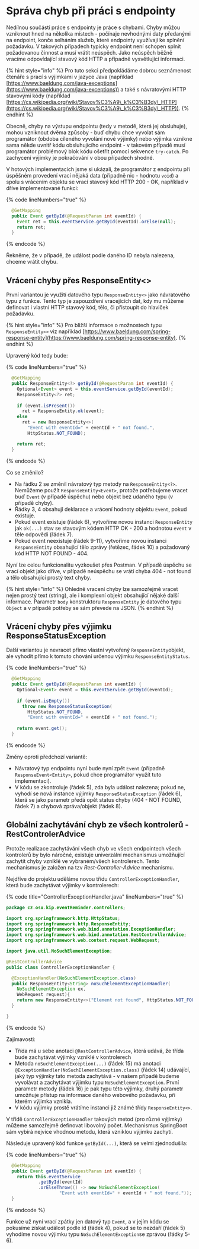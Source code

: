 # Správa chyb při práci s endpointy

Nedílnou součástí práce s endpointy je práce s chybami. Chyby můžou vzniknout hned na několika místech - počínaje nevhodnými daty předanými na endpoint, konče selháním služeb, které endpointy využívají ke splnění požadavku. V takových případech typicky endpoint není schopen splnit požadovanou činnost a musí vrátit neúspěch. Jako neúspěch běžně vracíme odpovídající stavový kód HTTP a případně vysvětlující informaci.

{% hint style="info" %}
Pro tuto sekci předpokládáme dobrou seznámenost čtenáře s prací s výjimkami v jazyce Java (například [https://www.baeldung.com/java-exceptions](https://www.baeldung.com/java-exceptions)) a také s návratovými HTTP stavovými kódy (například [https://cs.wikipedia.org/wiki/Stavov%C3%A9\_k%C3%B3dy\_HTTP](https://cs.wikipedia.org/wiki/Stavov%C3%A9\_k%C3%B3dy\_HTTP)).
{% endhint %}

Obecně, chyby na výstupu endpointu (tedy v metodě, která jej obsluhuje), mohou vzniknout dvěma způsoby - buď chybu chce vyvolat sám programátor (obdoba cíleného vyvolání nové výjimky) nebo výjimka vznikne sama někde uvnitř kódu obsluhujícího endpoint - v takovém případě musí programátor problémový blok kódu ošetřit pomocí sekvence `try-catch`. Po  zachycení výjimky je pokračování v obou případech shodné.

V hotových implementacích jsme si ukázali, že programátor z endpointu při úspěšném provedení vrací nějaká data (připadně nic - hodnotu `void`) a spolu s vrácením objektu se vrací stavový kód HTTP 200 - OK, například v dříve implementované funkci:

{% code lineNumbers="true" %}
```java
  @GetMapping
  public Event getById(@RequestParam int eventId) {
    Event ret = this.eventService.getById(eventId).orElse(null);
    return ret;
  }
```
{% endcode %}

Řekněme, že v případě, že událost podle daného ID nebyla nalezena, chceme vrátit chybu.

## Vrácení chyby přes ResponseEntity<>

První variantou je využití datového typu `ResponseEntity<>` jako návratového typu z funkce. Tento typ je zapouzdření vracejících dat, kdy mu můžeme definovat i vlastní HTTP stavový kód, tělo, či přistoupit do hlaviček požadavku.&#x20;

{% hint style="info" %}
Pro bližší informace o možnostech typu `ResponseEntity<>` viz například [https://www.baeldung.com/spring-response-entity](https://www.baeldung.com/spring-response-entity).
{% endhint %}

Upravený kód tedy bude:

{% code lineNumbers="true" %}
```java
  @GetMapping
  public ResponseEntity<?> getById(@RequestParam int eventId) {
    Optional<Event> event = this.eventService.getById(eventId);
    ResponseEntity<?> ret;
    
    if (event.isPresent())
      ret = ResponseEntity.ok(event);
    else
      ret = new ResponseEntity<>(
        "Event with eventId=" + eventId + " not found.", 
        HttpStatus.NOT_FOUND);

    return ret;
  }
```
{% endcode %}

Co se změnilo?

* Na řádku 2 se  změnil návratový typ metody na `ResponseEntity<?>`. Nemůžeme použít `ResponseEntity<Event>`, protože potřebujeme vracet buď `Event` (v případě úspěchu) nebo objekt bez udaného typu (v případě chyby).&#x20;
* Řádky 3, 4 obsahují deklarace a vrácení hodnoty objektu `Event`, pokud existuje.
* Pokud event existuje (řádek 6), vytvoříme novou instanci `ResponseEntity` jak `ok(...)` stav se stavovým kódem HTTP OK - 200 a hodnotou `event` v těle odpovědi (řádek 7).
* Pokud event neexistuje (řádek 9-11), vytvoříme novou instanci `ResponseEntity` obsahující tělo zprávy (řetězec, řádek 10) a požadovaný kód HTTP NOT FOUND - 404.

Nyní lze celou funkcionalitu vyzkoušet přes Postman. V případě úspěchu se vrací objekt jako dříve, v případě neúspěchu se vrátí chyba 404 - not found a tělo obsahující prostý text chyby.

{% hint style="info" %}
Ohledně vracení chyby lze samozřejmě vracet nejen prostý text (string), ale i komplexní objekt obsahující nějaké další informace. Parametr `body` konstruktoru `ResponseEntity` je datového typu `Object` a v případě potřeby se sám převede na JSON.
{% endhint %}

## Vrácení chyby přes výjimku ResponseStatusException

Další variantou je nevracet přímo vlastní vytvořený `ResponseEntity`objekt, ale vyhodit přímo k tomuto chování určenou výjimku `ResponseEntityStatus`.

{% code lineNumbers="true" %}
```java
  @GetMapping
  public Event getById(@RequestParam int eventId) {
    Optional<Event> event = this.eventService.getById(eventId);
    
    if (event.isEmpty())
      throw new ResponseStatusException(
        HttpStatus.NOT_FOUND, 
        "Event with eventId=" + eventId + " not found.");
    
    return event.get();
  }
```
{% endcode %}

Změny oproti předchozí variantě:

* Návratový typ endpointu nyní bude nyní zpět `Event` (případně `ResponseEvent<Entity>`, pokud chce programátor využít tuto implementaci).
* V kódu se zkontroluje (řádek 5), zda byla událost nalezena; pokud ne, vyhodí se nová instance výjimky `ResponseStatusException` (řádek 6), která se jako parametr předá opět status chyby (404 - NOT FOUND, řádek 7) a chybová zpráva/objekt (řádek 8).

## Globální zachytávání chyb ze všech kontrolerů - RestControlerAdvice

Protože realizace zachytávání všech chyb ve všech endpointech všech kontrolerů by bylo náročné, existuje univerzální mechanismus umožňující zachytit chyby vzniklé ve vybraném/všech kontrolerech. Tento mechanismus je založen na tzv _Rest-Controller-Advice_ mechanismu.

Nejdříve do projektu uděláme novou třídu `ControllerExceptionHandler`, která bude zachytávat výjimky v kontrolerech:

{% code title="ControllerExceptionHandler.java" lineNumbers="true" %}
```java
package cz.osu.kip.eventReminder.controllers;

import org.springframework.http.HttpStatus;
import org.springframework.http.ResponseEntity;
import org.springframework.web.bind.annotation.ExceptionHandler;
import org.springframework.web.bind.annotation.RestControllerAdvice;
import org.springframework.web.context.request.WebRequest;

import java.util.NoSuchElementException;

@RestControllerAdvice
public class ControllerExceptionHandler {

  @ExceptionHandler(NoSuchElementException.class)
  public ResponseEntity<String> noSuchElementExceptionHandler(
    NoSuchElementException ex, 
    WebRequest request){
    return new ResponseEntity<>("Element not found", HttpStatus.NOT_FOUND);
  }

}
```
{% endcode %}

Zajímavosti:

* Třída má u sebe anotaci `@RestControllerAdvice`, která udává, že třída bude zachytávat výjimky vzniklé v kontrolerech
* Metoda `noSuchElementException(...)` (řádek 15) má anotaci `@ExceptionHandler(NoSuchElementException.class)` (řádek 14) udávající, jaký typ výjimky tato metoda zachytává - v našem případě budeme vyvolávat a zachytávat výjimku typu `NoSuchElementException`. První parametr metody (řádek 16) je pak typu této výjimky, druhý parametr umožňuje přístup na informace daného webového požadavku, při kterém výjimka vznikla.
* V kódu výjimky prostě vrátíme instanci již známé třídy `ResponseEntity<>`.

V třídě `ControllerExceptionHandler` takových metod (pro různé výjimky) můžeme samozřejmě definovat libovolný počet. Mechanismus SpringBoot sám vybírá nejvíce vhodnou metodu, která vzniklou výjimku zachytí.

Následuje upravený kód funkce `getById(...)`, která se velmi zjednodušila:

{% code lineNumbers="true" %}
```java
  @GetMapping
  public Event getById(@RequestParam int eventId) {
    return this.eventService
            .getById(eventId)
            .orElseThrow(() -> new NoSuchElementException(
                    "Event with eventId=" + eventId + " not found."));
  }
```
{% endcode %}

Funkce už nyní vrací zpátky jen datový typ `Event`, a v jejím kódu se pokusíme získat událost podle id (řádek 4), pokud se to nezdaří (řádek 5) vyhodíme novou výjimku typu `NoSuchElementException`se zprávou (řádky 5-6).

